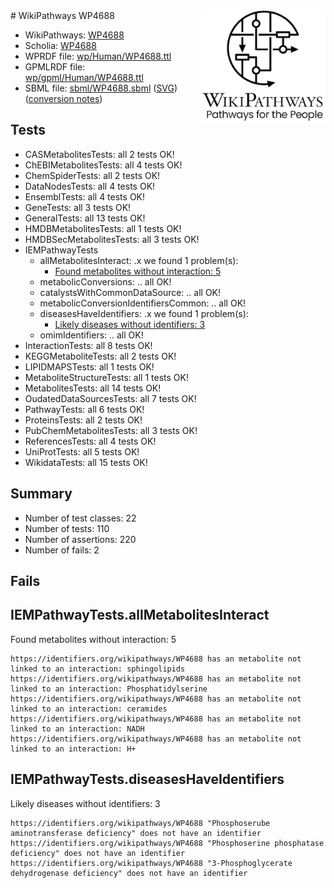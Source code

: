 <img style="float: right; width: 200px" src="../logo.png" />
# WikiPathways WP4688

* WikiPathways: [WP4688](https://identifiers.org/wikipathways:WP4688)
* Scholia: [WP4688](https://scholia.toolforge.org/wikipathways/WP4688)
* WPRDF file: [wp/Human/WP4688.ttl](../wp/Human/WP4688.ttl)
* GPMLRDF file: [wp/gpml/Human/WP4688.ttl](../wp/gpml/Human/WP4688.ttl)
* SBML file: [sbml/WP4688.sbml](../sbml/WP4688.sbml) ([SVG](../sbml/WP4688.svg)) ([conversion notes](../sbml/WP4688.txt))

## Tests
* CASMetabolitesTests: all 2 tests OK!
* ChEBIMetabolitesTests: all 4 tests OK!
* ChemSpiderTests: all 2 tests OK!
* DataNodesTests: all 4 tests OK!
* EnsemblTests: all 4 tests OK!
* GeneTests: all 3 tests OK!
* GeneralTests: all 13 tests OK!
* HMDBMetabolitesTests: all 1 tests OK!
* HMDBSecMetabolitesTests: all 3 tests OK!
* IEMPathwayTests
    * allMetabolitesInteract: .x we found 1 problem(s):
        * [Found metabolites without interaction: 5](#2bc2e7f0)
    * metabolicConversions: .. all OK!
    * catalystsWithCommonDataSource: .. all OK!
    * metabolicConversionIdentifiersCommon: .. all OK!
    * diseasesHaveIdentifiers: .x we found 1 problem(s):
        * [Likely diseases without identifiers: 3](#9beb80eb)
    * omimIdentifiers: .. all OK!
* InteractionTests: all 8 tests OK!
* KEGGMetaboliteTests: all 2 tests OK!
* LIPIDMAPSTests: all 1 tests OK!
* MetaboliteStructureTests: all 1 tests OK!
* MetabolitesTests: all 14 tests OK!
* OudatedDataSourcesTests: all 7 tests OK!
* PathwayTests: all 6 tests OK!
* ProteinsTests: all 2 tests OK!
* PubChemMetabolitesTests: all 3 tests OK!
* ReferencesTests: all 4 tests OK!
* UniProtTests: all 5 tests OK!
* WikidataTests: all 15 tests OK!


## Summary

* Number of test classes: 22
* Number of tests: 110
* Number of assertions: 220
* Number of fails: 2

## Fails

<a name="2bc2e7f0" />

## IEMPathwayTests.allMetabolitesInteract

Found metabolites without interaction: 5
```
https://identifiers.org/wikipathways/WP4688 has an metabolite not linked to an interaction: sphingolipids
https://identifiers.org/wikipathways/WP4688 has an metabolite not linked to an interaction: Phosphatidylserine
https://identifiers.org/wikipathways/WP4688 has an metabolite not linked to an interaction: ceramides
https://identifiers.org/wikipathways/WP4688 has an metabolite not linked to an interaction: NADH
https://identifiers.org/wikipathways/WP4688 has an metabolite not linked to an interaction: H+
```

<a name="9beb80eb" />

## IEMPathwayTests.diseasesHaveIdentifiers

Likely diseases without identifiers: 3
```
https://identifiers.org/wikipathways/WP4688 "Phosphoserube aminotransferase deficiency" does not have an identifier
https://identifiers.org/wikipathways/WP4688 "Phosphoserine phosphatase deficiency" does not have an identifier
https://identifiers.org/wikipathways/WP4688 "3-Phosphoglycerate dehydrogenase deficiency" does not have an identifier
```

